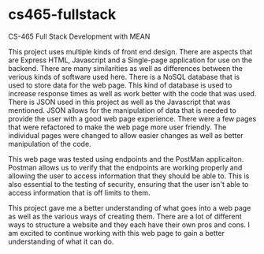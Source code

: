 # cs465-fullstack
CS-465 Full Stack Development with MEAN

This project uses multiple kinds of front end design. There are aspects that are Express HTML, Javascript and a Single-page application for use on the backend. There are many similarities as well as differences between the verious kinds of software used here. There is a NoSQL database that is used to store data for the web page. This kind of database is used to increase response times as well as work better with the code that was used. There is JSON used in this project as well as the Javascript that was mentioned. JSON allows for the manipulation of data that is needed to provide the user with a good web page experience. There were a few pages that were refactored to make the web page more user friendly. The individual pages were changed to allow easier changes as well as better manipulation of the code.

This web page was tested using endpoints and the PostMan applicaiton. Postman allows us to verify that the endpoints are working properly and allowing the user to access information that they should be able to. This is also essential to the testing of security, ensuring that the user isn't able to access information that is off limits to them.

This project gave me a better understanding of what goes into a web page as well as the various ways of creating them. There are a lot of different ways to structure a website and they each have their own pros and cons. I am excited to continue working with this web page to gain a better understanding of what it can do.
